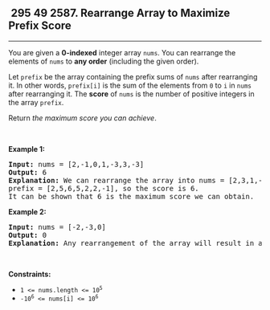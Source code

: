<h2> 295 49
2587. Rearrange Array to Maximize Prefix Score</h2><hr><div><p>You are given a <strong>0-indexed</strong> integer array <code>nums</code>. You can rearrange the elements of <code>nums</code> to <strong>any order</strong> (including the given order).</p>

<p>Let <code>prefix</code> be the array containing the prefix sums of <code>nums</code> after rearranging it. In other words, <code>prefix[i]</code> is the sum of the elements from <code>0</code> to <code>i</code> in <code>nums</code> after rearranging it. The <strong>score</strong> of <code>nums</code> is the number of positive integers in the array <code>prefix</code>.</p>

<p>Return <em>the maximum score you can achieve</em>.</p>

<p>&nbsp;</p>
<p><strong class="example">Example 1:</strong></p>

<pre><strong>Input:</strong> nums = [2,-1,0,1,-3,3,-3]
<strong>Output:</strong> 6
<strong>Explanation:</strong> We can rearrange the array into nums = [2,3,1,-1,-3,0,-3].
prefix = [2,5,6,5,2,2,-1], so the score is 6.
It can be shown that 6 is the maximum score we can obtain.
</pre>

<p><strong class="example">Example 2:</strong></p>

<pre><strong>Input:</strong> nums = [-2,-3,0]
<strong>Output:</strong> 0
<strong>Explanation:</strong> Any rearrangement of the array will result in a score of 0.
</pre>

<p>&nbsp;</p>
<p><strong>Constraints:</strong></p>

<ul>
	<li><code>1 &lt;= nums.length &lt;= 10<sup>5</sup></code></li>
	<li><code>-10<sup>6</sup> &lt;= nums[i] &lt;= 10<sup>6</sup></code></li>
</ul>
</div>